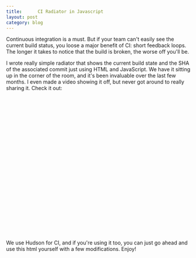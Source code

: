 ```yaml
---
title:      CI Radiator in Javascript
layout: post
category: blog
---
```


Continuous integration is a must. But if your team can't easily see the current build status, you loose a major benefit of CI: short feedback loops. The longer it takes to notice that the build is broken, the worse off you'll be.

I wrote really simple radiator that shows the current build state and the SHA of the associated commit just using HTML and JavaScript. We have it sitting up in the corner of the room, and it's been invaluable over the last few months. I even made a video showing it off, but never got around to really sharing it. Check it out:

<object width="500" height="375"><param name="allowfullscreen" value="true" /><param name="allowscriptaccess" value="always" /><param name="movie" value="http://vimeo.com/moogaloop.swf?clip_id=8851542&amp;server=vimeo.com&amp;show_title=1&amp;show_byline=0&amp;show_portrait=0&amp;color=ff0179&amp;fullscreen=1" /><embed src="http://vimeo.com/moogaloop.swf?clip_id=8851542&amp;server=vimeo.com&amp;show_title=1&amp;show_byline=0&amp;show_portrait=0&amp;color=ff0179&amp;fullscreen=1" type="application/x-shockwave-flash" allowfullscreen="true" allowscriptaccess="always" width="500" height="375"></embed></object>

We use Hudson for CI, and if you're using it too, you can just go ahead and use this html yourself with a few modifications. Enjoy!

<script src="http://gist.github.com/281402.js"></script>
